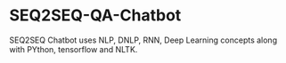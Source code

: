 # SEQ2SEQ-QA-Chatbot
SEQ2SEQ Chatbot uses NLP, DNLP, RNN, Deep Learning concepts along with PYthon, tensorflow and NLTK.
